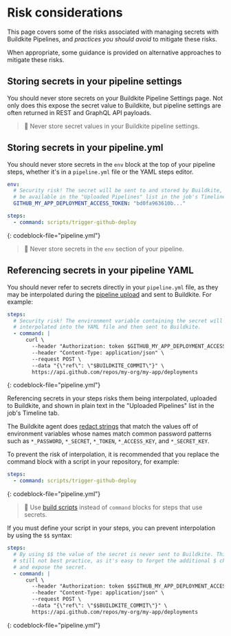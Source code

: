 # Risk considerations

This page covers some of the risks associated with managing secrets with Buildkite Pipelines, and _practices you should avoid_ to mitigate these risks.

When appropriate, some guidance is provided on alternative approaches to mitigate these risks.

## Storing secrets in your pipeline settings

You should never store secrets on your Buildkite Pipeline Settings page. Not only does this expose the secret value to Buildkite, but pipeline settings are often returned in REST and GraphQL API payloads.

> 📘 Never store secret values in your Buildkite pipeline settings.

## Storing secrets in your pipeline.yml

You should never store secrets in the `env` block at the top of your pipeline steps, whether it's in a `pipeline.yml` file or the YAML steps editor.

```yml
env:
  # Security risk! The secret will be sent to and stored by Buildkite, and
  # be available in the "Uploaded Pipelines" list in the job's Timeline tab.
  GITHUB_MY_APP_DEPLOYMENT_ACCESS_TOKEN: "bd0fa963610b..."

steps:
  - command: scripts/trigger-github-deploy
```
{: codeblock-file="pipeline.yml"}

> 📘 Never store secrets in the `env` section of your pipeline.

## Referencing secrets in your pipeline YAML

You should never refer to secrets directly in your `pipeline.yml` file, as they may be interpolated during the [pipeline upload](/docs/agent/v3/cli-pipeline#uploading-pipelines) and sent to Buildkite. For example:

```yaml
steps:
  # Security risk! The environment variable containing the secret will be
  # interpolated into the YAML file and then sent to Buildkite.
  - command: |
      curl \
        --header "Authorization: token $GITHUB_MY_APP_DEPLOYMENT_ACCESS_TOKEN" \
        --header "Content-Type: application/json" \
        --request POST \
        --data "{\"ref\": \"$BUILDKITE_COMMIT\"}" \
        https://api.github.com/repos/my-org/my-app/deployments
```
{: codeblock-file="pipeline.yml"}

Referencing secrets in your steps risks them being interpolated, uploaded to Buildkite, and shown in plain text in the "Uploaded Pipelines" list in the job's Timeline tab.

The Buildkite agent does [redact strings](/docs/pipelines/managing-log-output#redacted-environment-variables) that match the values off of environment variables whose names match common password patterns such as `*_PASSWORD`, `*_SECRET`, `*_TOKEN`, `*_ACCESS_KEY`, and `*_SECRET_KEY`.

To prevent the risk of interpolation, it is recommended that you replace the command block with a script in your repository, for example:

```yml
steps:
  - command: scripts/trigger-github-deploy
```
{: codeblock-file="pipeline.yml"}

> 📘
> Use [build scripts](/docs/pipelines/writing-build-scripts) instead of `command` blocks for steps that use secrets.

If you must define your script in your steps, you can prevent interpolation by using the `$$` syntax:

```yml
steps:
  # By using $$ the value of the secret is never sent to Buildkite. This is
  # still not best practice, as it's easy to forget the additional $ character
  # and expose the secret.
  - command: |
      curl \
        --header "Authorization: token $$GITHUB_MY_APP_DEPLOYMENT_ACCESS_TOKEN" \
        --header "Content-Type: application/json" \
        --request POST \
        --data "{\"ref\": \"$$BUILDKITE_COMMIT\"}" \
        https://api.github.com/repos/my-org/my-app/deployments
```
{: codeblock-file="pipeline.yml"}
